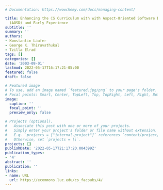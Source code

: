 ```yaml
---
# Documentation: https://wowchemy.com/docs/managing-content/

title: Enhancing the CS Curriculum with with Aspect-Oriented Software Development
  (AOSD) and Early Experience
subtitle: ''
summary: ''
authors:
- Konstantin Läufer
- George K. Thiruvathukal
- Tzilla Elrad
tags: []
categories: []
date: '2003-09-01'
lastmod: 2022-05-17T16:17:21-05:00
featured: false
draft: false

# Featured image
# To use, add an image named `featured.jpg/png` to your page's folder.
# Focal points: Smart, Center, TopLeft, Top, TopRight, Left, Right, BottomLeft, Bottom, BottomRight.
image:
  caption: ''
  focal_point: ''
  preview_only: false

# Projects (optional).
#   Associate this post with one or more of your projects.
#   Simply enter your project's folder or file name without extension.
#   E.g. `projects = ["internal-project"]` references `content/project/deep-learning/index.md`.
#   Otherwise, set `projects = []`.
projects: []
publishDate: '2022-05-17T21:17:20.004399Z'
publication_types:
- '4'
abstract: ''
publication: ''
links:
- name: URL
  url: https://ecommons.luc.edu/cs_facpubs/4/
---
```

